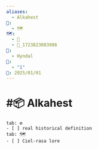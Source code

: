 ```yaml
---
aliases:
  - Alkahest
📁:
  - 🗺️
🗺️:
  - 📁
  - 📁_1723823083986
👤:
  - Hyndal
🔀:
  - "1"
📅: 2025/01/01
---
```

# #📦 Alkahest

```tabs
tab: ⚙️
- [ ] real historical definition
tab: 🗺️
- [ ] Ciel-rasa lore
```